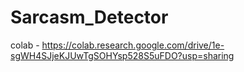 # Sarcasm_Detector

colab - https://colab.research.google.com/drive/1e-sgWH4SJjeKJUwTgSOHYsp528S5uFDO?usp=sharing
